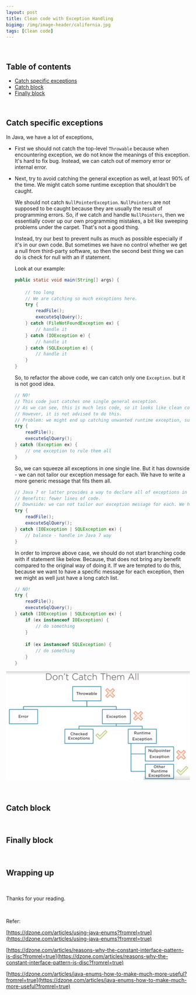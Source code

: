 ```yaml
---
layout: post
title: Clean code with Exception Handling
bigimg: /img/image-header/california.jpg
tags: [Clean code]
---
```




<br>

## Table of contents
- [Catch specific exceptions](#catch-specific-exceptions)
- [Catch block](#catch-block)
- [Finally block](#finally-block)

 
<br>

## Catch specific exceptions
In Java, we have a lot of exceptions, 
- First we should not catch the top-level ```Throwable``` because when encountering exception, we do not know the meanings of this exception. It's hard to fix bug. Instead, we can catch out of memory error or internal error.

- Next, try to avoid catching the general exception as well, at least 90% of the time. We might catch some runtime exception that shouldn't be caught. 

    We should not catch ```NullPointerException```. ```NullPointers``` are not supposed to be caught because they are usually the result of programming errors. So, if we catch and handle ```NullPointers```, then we essentially cover up our own programming mistakes, a bit like sweeping problems under the carpet. That's not a good thing.

    Instead, try our best to prevent nulls as much as possible especially if it's in our own code. But sometimes we have no control whether we get a null from third-party software, so then the second best thing we can do is check for null with an if statement.

    Look at our example:

    ```java
    public static void main(String[] args) {

        // too long
        // We are catching so much exceptions here.
        try {
            readFile();
            executeSqlQuery();
        } catch (FileNotFoundException ex) {
            // handle it
        } catch (IOException e) {
            // handle it
        } catch (SQLException e) {
            // handle it
        }
    }
    ```

    So, to refactor the above code, we can catch only one ```Exception```. but it is not good idea.

    ```java
    // NO!
    // This code just catches one single general exception.
    // As we can see, this is much less code, so it looks like clean code
    // However, it is not advised to do this.
    // Problem: we might end up catching unwanted runtime exception, such as NullPointer
    try {
        readFile();
        executeSqlQuery();
    } catch (Exception ex) {
        // one exception to rule them all
    }
    ```

    So, we can squeeze all exceptions in one single line. But it has downside - we can not tailor our exception message for each. We have to write a more generic message that fits them all.

    ```java
    // Java 7 or latter provides a way to declare all of exceptions in a single line
    // Benefits: fewer lines of code.
    // Downside: we can not tailor our exception message for each. We have to write a more generic message that fits them all.
    try {
        readFile();
        executeSqlQuery();
    } catch (IOException | SQLException ex) {
        // balance - handle in Java 7 way
    }
    ```

    In order to improve above case, we should do not start branching code with if statement like below. Because, that does not bring any benefit compared to the original way of doing it. If we are tempted to do this, because we want to have a specific message for each exception, then we might as well just have a long catch list.

    ```java
    // NO!
    try {
        readFile();
        executeSqlQuery();
    } catch (IOException | SQLException ex) {
        if (ex instanceof IOException) {
            // do something
        }

        if (ex instanceof SQLException) {
            // do something
        }
    }
    ```

![](../img/clean-code/Exceptions/catch-specific-exceptions.png)


<br>

## Catch block




<br>

## Finally block



<br>

## Wrapping up



<br>

Thanks for your reading.

<br>

Refer:

[https://dzone.com/articles/using-java-enums?fromrel=true](https://dzone.com/articles/using-java-enums?fromrel=true)

[https://dzone.com/articles/reasons-why-the-constant-interface-pattern-is-disc?fromrel=true](https://dzone.com/articles/reasons-why-the-constant-interface-pattern-is-disc?fromrel=true)

[https://dzone.com/articles/java-enums-how-to-make-much-more-useful?fromrel=true](https://dzone.com/articles/java-enums-how-to-make-much-more-useful?fromrel=true)